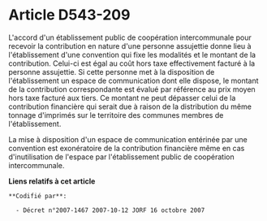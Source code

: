 # Article D543-209

L'accord d'un établissement public de coopération intercommunale pour recevoir la contribution en nature d'une personne
assujettie donne lieu à l'établissement d'une convention qui fixe les modalités et le montant de la contribution. Celui-ci
est égal au coût hors taxe effectivement facturé à la personne assujettie. Si cette personne met à la disposition de
l'établissement un espace de communication dont elle dispose, le montant de la contribution correspondante est évalué par
référence au prix moyen hors taxe facturé aux tiers. Ce montant ne peut dépasser celui de la contribution financière qui
serait due à raison de la distribution du même tonnage d'imprimés sur le territoire des communes membres de l'établissement.

La mise à disposition d'un espace de communication entérinée par une convention est exonératoire de la contribution
financière même en cas d'inutilisation de l'espace par l'établissement public de coopération intercommunale.

**Liens relatifs à cet article**

	**Codifié par**:

	  - Décret n°2007-1467 2007-10-12 JORF 16 octobre 2007
